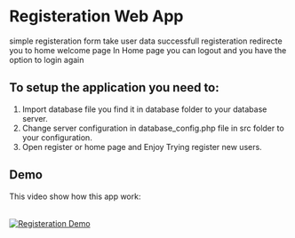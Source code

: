 # Registeration Web App

simple registeration form take user data
successfull registeration redirecte you to home welcome page 
In Home page you can logout and you have the option to login again 

## To setup the application you need to:
1. Import database file you find it in database folder to your database server.
2. Change server configuration in database_config.php file in src folder to your configuration.
3. Open register or home page and Enjoy Trying register new users.

## Demo
This video show how this app work:
######
[![Registeration Demo](http://img.youtube.com/vi/_cbrQZN8YVA/0.jpg)](http://www.youtube.com/watch?v=_cbrQZN8YVA "Registeration Demo  click to open")

